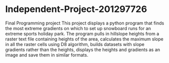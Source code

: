 # Independent-Project-201297726
Final Programming project
This project displays a python program that finds the most extreme gradients on which to set up snowboard runs for an extreme sports holiday park. The program pulls in hillslope heights from a raster text file containing heights of the area, calculates the maximum slope in all the raster cells using D8 algorithm, builds datasets with slope gradients rather than the heights, displays the heights and gradients as an image and save them in similar formats.
